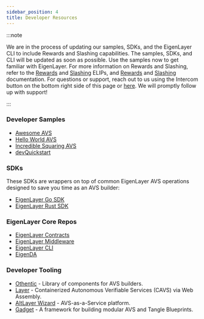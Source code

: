 ```yaml
---
sidebar_position: 4
title: Developer Resources
---
```


:::note

We are in the process of updating our samples, SDKs, and the EigenLayer CLI to include Rewards and Slashing capabilities. The samples, SDKs, and CLI will be
updated as soon as possible. Use the samples now to get familiar with EigenLayer.
For more information on Rewards and Slashing, refer to the [Rewards](https://github.com/eigenfoundation/ELIPs/blob/main/ELIPs/ELIP-001.md) and [Slashing](https://github.com/eigenfoundation/ELIPs/blob/main/ELIPs/ELIP-002.md) ELIPs,
and [Rewards](../../eigenlayer/concepts/rewards/rewards-concept.md) and [Slashing](../Concepts/slashing/slashing-concept-developers) documentation.
For questions or support, reach out to us using the Intercom button on the bottom right side of this page or <a href="javascript:void(0)"  id="intercom_trigger_eldocs" >here</a>.
We will promptly follow up with support!

:::

### Developer Samples
* [Awesome AVS](https://github.com/Layr-Labs/awesome-avs)
* [Hello World AVS](https://github.com/Layr-Labs/hello-world-avs)
* [Incredible Squaring AVS](https://github.com/Layr-Labs/incredible-squaring-avs)
* [devQuickstart](https://github.com/Layr-Labs/devQuickstart)

### SDKs
These SDKs are wrappers on top of common EigenLayer AVS operations designed to save you time as an AVS builder:
* [EigenLayer Go SDK](https://github.com/Layr-Labs/eigensdk-go)
* [EigenLayer Rust SDK](https://github.com/Layr-Labs/eigensdk-rs)

### EigenLayer Core Repos
* [EigenLayer Contracts](https://github.com/Layr-Labs/eigenlayer-contracts)
* [EigenLayer Middleware](https://github.com/Layr-Labs/eigenlayer-middleware)
* [EigenLayer CLI](https://github.com/Layr-Labs/eigenlayer-cli)
* [EigenDA](https://github.com/Layr-Labs/eigenda)


### Developer Tooling
- [Othentic](https://www.othentic.xyz) - Library of components for AVS builders.
- [Layer](https://www.layer.xyz/) - Containerized Autonomous Verifiable Services (CAVS) via Web Assembly.
- [AltLayer Wizard](https://wizard.altlayer.io/) - AVS-as-a-Service platform.
- [Gadget](https://github.com/webb-tools/gadget) - A framework for building modular AVS and Tangle Blueprints.

